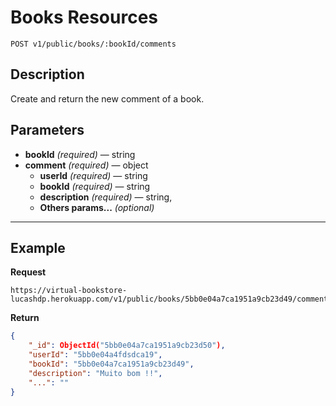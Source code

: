# Books Resources

    POST v1/public/books/:bookId/comments

## Description
Create and return the new comment of a book.

## Parameters

- **bookId** _(required)_ — string
- **comment** _(required)_ — object
    - **userId** _(required)_ — string
    - **bookId** _(required)_ — string
    - **description** _(required)_ — string,
    - **Others params...** _(optional)_

***

## Example
**Request**

    https://virtual-bookstore-lucashdp.herokuapp.com/v1/public/books/5bb0e04a7ca1951a9cb23d49/comments

**Return**
``` json
{
    "_id": ObjectId("5bb0e04a7ca1951a9cb23d50"),
    "userId": "5bb0e04a4fdsdca19",
    "bookId": "5bb0e04a7ca1951a9cb23d49",
    "description": "Muito bom !!",
    "...": ""
}
```